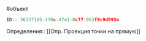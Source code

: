 #объект

```javascript
ID:: 36337195-370c-47e1-0c77-963f9c9d093e
```

Определения:: [[Опр. Проекция точки на прямую]]